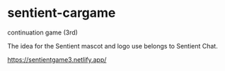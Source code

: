 # sentient-cargame

continuation game (3rd)

The idea for the Sentient mascot and logo use belongs to Sentient Chat.

https://sentientgame3.netlify.app/
